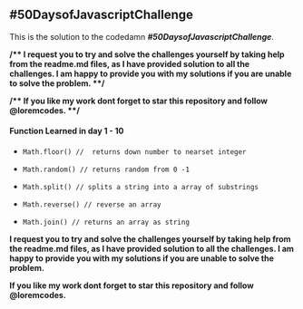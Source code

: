 <h2>#50DaysofJavascriptChallenge</h2>
<p>This is the solution to the codedamn <b><i>#50DaysofJavascriptChallenge</i></b>.</p>

<strong>
    <p>/** I request you to try and solve the challenges yourself by taking help from the readme.md files, as I have
        provided solution to all the challenges. I am happy to provide you with my solutions if you are unable to
        solve the problem. **/</p>
</strong>

<strong>
    <p>/** If you like my work dont forget to star this repository and follow @loremcodes. **/</p>
</strong>

<h4>Function Learned in day 1 - 10</h4>

<ul>
    <li><pre><code>Math.floor() //  returns down number to nearset integer</code></pre></li>
    <li><pre><code>Math.random() // returns random from 0 -1</code></pre></li>
    <li><pre><code>Math.split() // splits a string into a array of substrings</code></pre></li>
    <li><pre><code>Math.reverse() // reverse an array</code></pre></li>
    <li><pre><code>Math.join() // returns an array as string</code></pre></li>
</ul>

<strong>
    <p>I request you to try and solve the challenges yourself by taking help from the readme.md files, as I have
        provided solution to all the challenges. I am happy to provide you with my solutions if you are unable to
        solve the problem.</p>
</strong>

<strong>
    <p>If you like my work dont forget to star this repository and follow @loremcodes.</p>
</strong>
